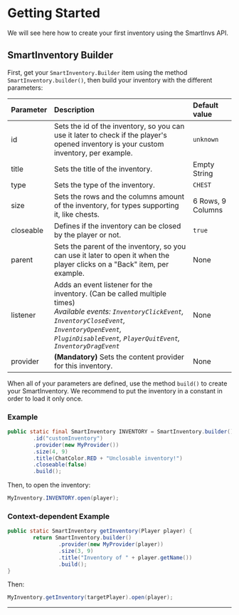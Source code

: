 # Getting Started

We will see here how to create your first inventory using the SmartInvs API.

## SmartInventory Builder

First, get your `SmartInventory.Builder` item using the method `SmartInventory.builder()`,
then build your inventory with the different parameters:

| Parameter | Description | Default value |
| ------------- |:-------------|:-----|
| id | Sets the id of the inventory, so you can use it later to check if the player's opened inventory is your custom inventory, per example. | `unknown` |
| title | Sets the title of the inventory. | Empty String |
| type | Sets the type of the inventory. | `CHEST` |
| size | Sets the rows and the columns amount of the inventory, for types supporting it, like chests. | 6 Rows, 9 Columns |
| closeable | Defines if the inventory can be closed by the player or not. | `true` |
| parent | Sets the parent of the inventory, so you can use it later to open it when the player clicks on a "Back" item, per example. | None |
| listener | Adds an event listener for the inventory. (Can be called multiple times) <br> *Available events: `InventoryClickEvent`, `InventoryCloseEvent`, `InventoryOpenEvent`, `PluginDisableEvent`, `PlayerQuitEvent`, `InventoryDragEvent`* | None |
| provider | **(Mandatory)** Sets the content provider for this inventory. | None |

When all of your parameters are defined, use the method `build()` to create your SmartInventory. We recommend to put the inventory in a constant in order to load it only once.

### Example
```java
public static final SmartInventory INVENTORY = SmartInventory.builder()
        .id("customInventory")
        .provider(new MyProvider())
        .size(4, 9)
        .title(ChatColor.RED + "Unclosable inventory!")
        .closeable(false)
        .build();
```

Then, to open the inventory:
```java
MyInventory.INVENTORY.open(player);
```

### Context-dependent Example
```java
public static SmartInventory getInventory(Player player) {
        return SmartInventory.builder()
                .provider(new MyProvider(player))
                .size(3, 9)
                .title("Inventory of " + player.getName())
                .build();
}
```

Then:
```java
MyInventory.getInventory(targetPlayer).open(player);
```

<hr>